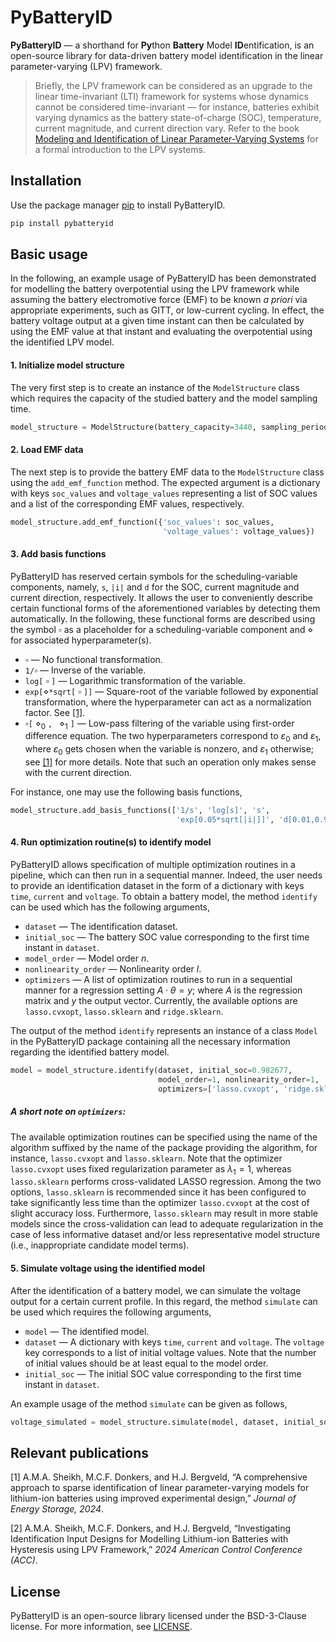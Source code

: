 # PyBatteryID

**PyBatteryID** — a shorthand for **Py**thon **Battery** Model **ID**entification, is an open-source library for data-driven battery model identification in the linear parameter-varying (LPV) framework. 

> Briefly, the LPV framework can be considered as an upgrade to the linear time-invariant (LTI) framework for systems whose dynamics cannot be considered time-invariant — for instance, batteries exhibit varying dynamics as the battery state-of-charge (SOC), temperature, current magnitude, and current direction vary. Refer to the book [Modeling and Identification of Linear Parameter-Varying Systems](https://link.springer.com/book/10.1007/978-3-642-13812-6) for a formal introduction to the LPV systems.

## Installation

Use the package manager [pip](https://pip.pypa.io/en/stable/) to install PyBatteryID.

```bash
pip install pybatteryid
```

## Basic usage

In the following, an example usage of PyBatteryID has been demonstrated for modelling the battery overpotential using the LPV framework while assuming the battery electromotive force (EMF) to be known *a priori* via appropriate experiments, such as GITT, or low-current cycling. In effect, the battery voltage output at a given time instant can then be calculated by using the EMF value at that instant and evaluating the overpotential using the identified LPV model.

#### 1. Initialize model structure

The very first step is to create an instance of the `ModelStructure` class which requires the capacity of the studied battery and the model sampling time.

```python
model_structure = ModelStructure(battery_capacity=3440, sampling_period=1)
```

#### 2. Load EMF data

The next step is to provide the battery EMF data to the `ModelStructure` class using the `add_emf_function` method. The expected argument is a dictionary with keys `soc_values` and `voltage_values` representing a list of SOC values and a list of the corresponding EMF values, respectively. 

```python
model_structure.add_emf_function({'soc_values': soc_values,
                                  'voltage_values': voltage_values})
```

#### 3. Add basis functions

PyBatteryID has reserved certain symbols for the scheduling-variable components, namely, `s`, `|i|` and `d` for the SOC, current magnitude and current direction, respectively. It allows the user to conveniently describe certain functional forms of the aforementioned variables by detecting them automatically. In the following, these functional forms are described using the symbol $\square$ as a placeholder for a scheduling-variable component and $\diamond$ for associated hyperparameter(s).

- $\square$ — No functional transformation.
- `1/`$\square$ — Inverse of the variable.
- `log[` $\square$ `]` — Logarithmic transformation of the variable.
- `exp[`$\diamond$`*sqrt[` $\square$ `]]` — Square-root of the variable followed by exponential transformation, where the hyperparameter can act as a normalization factor. See [[1]](#1).
- $\square$`[` $\diamond_0$ `, ` $\diamond_1$ `]` — Low-pass filtering of the variable using first-order difference equation. The two hyperparameters correspond to $\varepsilon_0$ and $\varepsilon_1$, where $\varepsilon_0$ gets chosen when the variable is nonzero, and $\varepsilon_1$ otherwise; see [[1]](#1) for more details. Note that such an operation only makes sense with the current direction.

For instance, one may use the following basis functions,

```python
model_structure.add_basis_functions(['1/s', 'log[s]', 's',
                                     'exp[0.05*sqrt[|i|]]', 'd[0.01,0.99]'])
```

#### 4. Run optimization routine(s) to identify model

PyBatteryID allows specification of multiple optimization routines in a pipeline, which can then run in a sequential manner. Indeed, the user needs to provide an identification dataset in the form of a dictionary with keys `time`, `current` and `voltage`. To obtain a battery model, the method `identify` can be used which has the following arguments,

- `dataset` — The identification dataset.
- `initial_soc` — The battery SOC value corresponding to the first time instant in `dataset`.
- `model_order` — Model order $n$.
- `nonlinearity_order` — Nonlinearity order $l$.
- `optimizers` — A list of optimization routines to run in a sequential manner for a regression setting $A\cdot\theta=y$; where $A$ is the regression matrix and $y$ the output vector. Currently, the available options are `lasso.cvxopt`, `lasso.sklearn` and `ridge.sklearn`.

The output of the method `identify` represents an instance of a class `Model` in the PyBatteryID package containing all the necessary information regarding the identified battery model.

```python
model = model_structure.identify(dataset, initial_soc=0.982677,
                                 model_order=1, nonlinearity_order=1,
                                 optimizers=['lasso.cvxopt', 'ridge.sklearn'])
```

##### A short note on `optimizers`:

The available optimization routines can be specified using the name of the algorithm suffixed by the name of the package providing the algorithm, for instance, `lasso.cvxopt` and `lasso.sklearn`. Note that the optimizer `lasso.cvxopt` uses fixed regularization parameter as $\lambda_1 = 1$, whereas `lasso.sklearn` performs cross-validated LASSO regression. Among the two options, `lasso.sklearn` is recommended since it has been configured to take significantly less time than the optimizer `lasso.cvxopt` at the cost of slight accuracy loss. Furthermore, `lasso.sklearn` may result in more stable models since the cross-validation can lead to adequate regularization in the case of less informative dataset and/or less representative model structure (i.e., inappropriate candidate model terms).

#### 5. Simulate voltage using the identified model

After the identification of a battery model, we can simulate the voltage output for a certain current profile. In this regard, the method `simulate` can be used which requires the following arguments,

- `model` — The identified model.
- `dataset` — A dictionary with keys `time`, `current` and `voltage`. The `voltage` key corresponds to a list of initial voltage values. Note that the number of initial values should be at least equal to the model order.
- `initial_soc` — The initial SOC value corresponding to the first time instant in `dataset`.

An example usage of the method `simulate` can be given as follows,

```python
voltage_simulated = model_structure.simulate(model, dataset, initial_soc=0.97973)
```

## Relevant publications

<a id="1">[1]</a> A.M.A. Sheikh, M.C.F. Donkers, and H.J. Bergveld, “A comprehensive approach to sparse identification of linear parameter-varying models for lithium-ion batteries using improved experimental design,” *Journal of Energy Storage, 2024*.

<a id="2">[2]</a> A.M.A. Sheikh, M.C.F. Donkers, and H.J. Bergveld, “Investigating Identification Input Designs for Modelling Lithium-ion Batteries with Hysteresis using LPV Framework,” *2024 American Control Conference (ACC)*.

## License
PyBatteryID is an open-source library licensed under the BSD-3-Clause license. For more information, see [LICENSE](LICENSE.txt).